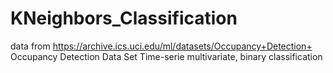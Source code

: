 # KNeighbors_Classification

data from https://archive.ics.uci.edu/ml/datasets/Occupancy+Detection+
Occupancy Detection Data Set
Time-serie multivariate, binary classification



